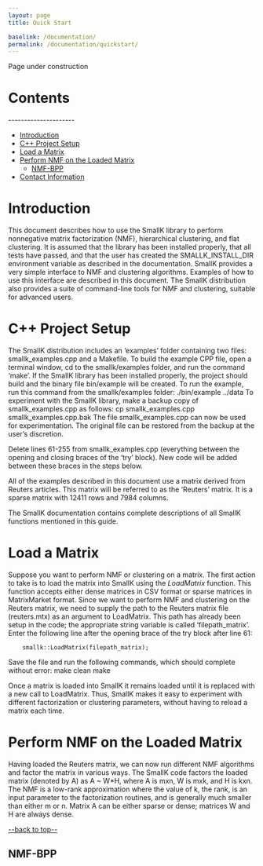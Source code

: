 ```yaml
---
layout: page
title: Quick Start

baselink: /documentation/
permalink: /documentation/quickstart/
---
```


Page under construction

<h1 id="top">Contents</h1>
---------------------

*   [Introduction](#intro)
*   [C++ Project Setup](#setup)
*   [Load a Matrix](#load_matrix)
*   [Perform NMF on the Loaded Matrix](#run_nmf)
    *   [NMF-BPP](#bpp)
*   [Contact Information](#contact)



<h1 id="intro"> Introduction </h1>

This document describes how to use the SmallK library to perform nonnegative matrix factorization (NMF), hierarchical clustering, and flat clustering. It is assumed that the library has been installed properly, that all tests have passed, and that the user has created the SMALLK_INSTALL_DIR environment variable as described in the documentation. 
SmallK provides a very simple interface to NMF and clustering algorithms. Examples of how to use this interface are described in this document. The SmallK distribution also provides a suite of command-line tools for NMF and clustering, suitable for advanced users.

<h1 id="setup"> C++ Project Setup </h1>

The SmallK distribution includes an ‘examples’ folder containing two files: smallk_examples.cpp and a Makefile. To build the example CPP file, open a terminal window, cd to the smallk/examples folder, and run the command ‘make’.  If the SmallK library has been installed properly, the project should build and the binary file bin/example will be created.  To run the example, run this command from the smallk/examples folder:
		./bin/example ../data
To experiment with the SmallK library, make a backup copy of smallk_examples.cpp as follows:
		cp smallk_examples.cpp smallk_examples.cpp.bak
The file smallk_examples.cpp can now be used for experimentation. The original file can be restored from the backup at the user’s discretion.

Delete lines 61-255 from smallk_examples.cpp (everything between the opening and closing braces of the ‘try’ block). New code will be added between these braces in the steps below.

All of the examples described in this document use a matrix derived from Reuters articles. This matrix will be referred to as the ‘Reuters’ matrix. It is a sparse matrix with 12411 rows and 7984 columns.

The SmallK documentation contains complete descriptions of all SmallK functions mentioned in this guide.

<h1 id="load_matrix"> Load a Matrix </h1>

Suppose you want to perform NMF or clustering on a matrix. The first action to take is to load the matrix into SmallK using the *LoadMatrix* function. This function accepts either dense matrices in CSV format or sparse matrices in MatrixMarket format.  Since we want to perform NMF and clustering on the Reuters matrix, we need to supply the path to the Reuters matrix file (reuters.mtx) as an argument to LoadMatrix.  This path has already been setup in the code; the appropriate string variable is called ‘filepath_matrix’.  Enter the following line after the opening brace of the try block after line 61:

		smallk::LoadMatrix(filepath_matrix);

Save the file and run the following commands, which should complete without error:
		make clean
		make

Once a matrix is loaded into SmallK it remains loaded until it is replaced with a new call to LoadMatrix. Thus, SmallK makes it easy to experiment with different factorization or clustering parameters, without having to reload a matrix each time.

<h1 id="run_nmf"> Perform NMF on the Loaded Matrix </h1>

Having loaded the Reuters matrix, we can now run different NMF algorithms and factor the matrix in various ways. The SmallK code factors the loaded matrix (denoted by A) as A ~ W*H, where A is mxn, W is mxk, and H is kxn.  The NMF is a low-rank approximation where the value of k, the rank, is an input parameter to the factorization routines, and is generally much smaller than either m or n. Matrix A can be either sparse or dense; matrices W and H are always dense.

[--back to top--](#top)

<h2 id="bpp"> NMF-BPP </h2>


